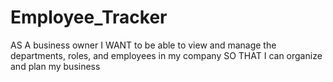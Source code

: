 # Employee_Tracker
AS A business owner I WANT to be able to view and manage the departments, roles, and employees in my company SO THAT I can organize and plan my business
